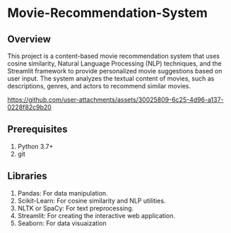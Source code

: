# Movie-Recommendation-System

## Overview
This project is a content-based movie recommendation system that uses cosine similarity, Natural Language Processing (NLP) techniques, and the Streamlit framework to provide personalized movie suggestions based on user input. The system analyzes the textual content of movies, such as descriptions, genres, and actors  to recommend similar movies.

https://github.com/user-attachments/assets/30025809-6c25-4d96-a137-0228f82c9b20

## Prerequisites
1. Python 3.7+
2. git 

## Libraries
1. Pandas: For data manipulation.
2. Scikit-Learn: For cosine similarity and NLP utilities.
3. NLTK or SpaCy: For text preprocessing.
4. Streamlit: For creating the interactive web application.
5. Seaborn: For data visuaization

